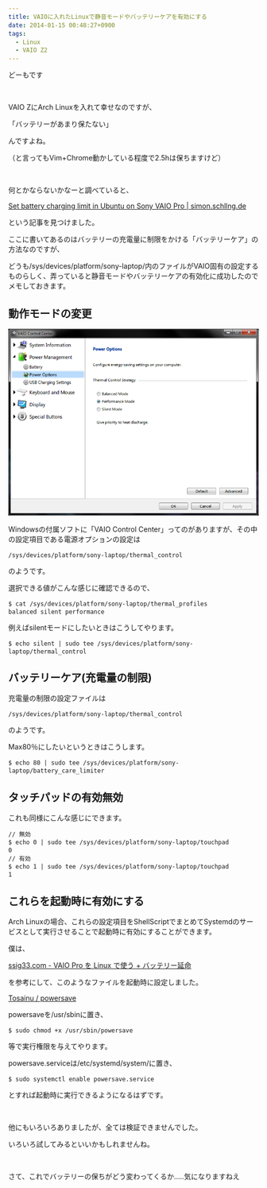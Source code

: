 ```yaml
---
title: VAIOに入れたLinuxで静音モードやバッテリーケアを有効にする
date: 2014-01-15 00:48:27+0900
tags:
  - Linux
  - VAIO Z2
---
```

どーもです

&nbsp;

VAIO ZにArch Linuxを入れて幸せなのですが、

<span class="fontsize6">「バッテリーがあまり保たない」</span>

んですよね。

（と言ってもVim+Chrome動かしている程度で2.5hは保ちますけど）

&nbsp;

何とかならないかなーと調べていると、

<a href="http://simon.schllng.de/2013/10/31/battery-care-limit-ubuntu-sony-vaio-pro/?lang=en">Set battery charging limit in Ubuntu on Sony VAIO Pro | simon.schllng.de</a>

という記事を見つけました。

ここに書いてあるのはバッテリーの充電量に制限をかける「バッテリーケア」の方法なのですが、

どうも/sys/devices/platform/sony-laptop/内のファイルがVAIO固有の設定するものらしく、弄っていると静音モードやバッテリーケアの有効化に成功したのでメモしておきます。

## 動作モードの変更


![](./Untitled.png)


Windowsの付属ソフトに「VAIO Control Center」ってのがありますが、その中の設定項目である電源オプションの設定は

```
/sys/devices/platform/sony-laptop/thermal_control
```

のようです。

選択できる値がこんな感じに確認できるので、

```
$ cat /sys/devices/platform/sony-laptop/thermal_profiles
balanced silent performance
```

例えばsilentモードにしたいときはこうしてやります。

```
$ echo silent | sudo tee /sys/devices/platform/sony-laptop/thermal_control
```

## バッテリーケア(充電量の制限)

充電量の制限の設定ファイルは

```
/sys/devices/platform/sony-laptop/thermal_control
```

のようです。

Max80％にしたいというときはこうします。

```
$ echo 80 | sudo tee /sys/devices/platform/sony-laptop/battery_care_limiter
```

## タッチパッドの有効無効

これも同様にこんな感じにできます。

```
// 無効
$ echo 0 | sudo tee /sys/devices/platform/sony-laptop/touchpad 
0
// 有効
$ echo 1 | sudo tee /sys/devices/platform/sony-laptop/touchpad
1
```

## これらを起動時に有効にする

Arch Linuxの場合、これらの設定項目をShellScriptでまとめてSystemdのサービスとして実行させることで起動時に有効にすることができます。

僕は、

<a href="http://ssig33.com/text/VAIO%20Pro%20%E3%82%92%20Linux%20%E3%81%A7">ssig33.com - VAIO Pro を Linux で使う + バッテリー延命</a>

を参考にして、このようなファイルを起動時に設定しました。

<a href="https://gist.github.com/Tosainu/8419179">Tosainu / powersave</a>

powersaveを/usr/sbinに置き、

```
$ sudo chmod +x /usr/sbin/powersave
```

等で実行権限を与えてやります。

powersave.serviceは/etc/systemd/system/に置き、

```
$ sudo systemctl enable powersave.service
```

とすれば起動時に実行できるようになるはずです。

&nbsp;

他にもいろいろありましたが、全ては検証できませんでした。

いろいろ試してみるといいかもしれませんね。

&nbsp;

さて、これでバッテリーの保ちがどう変わってくるか.....気になりますねえ

